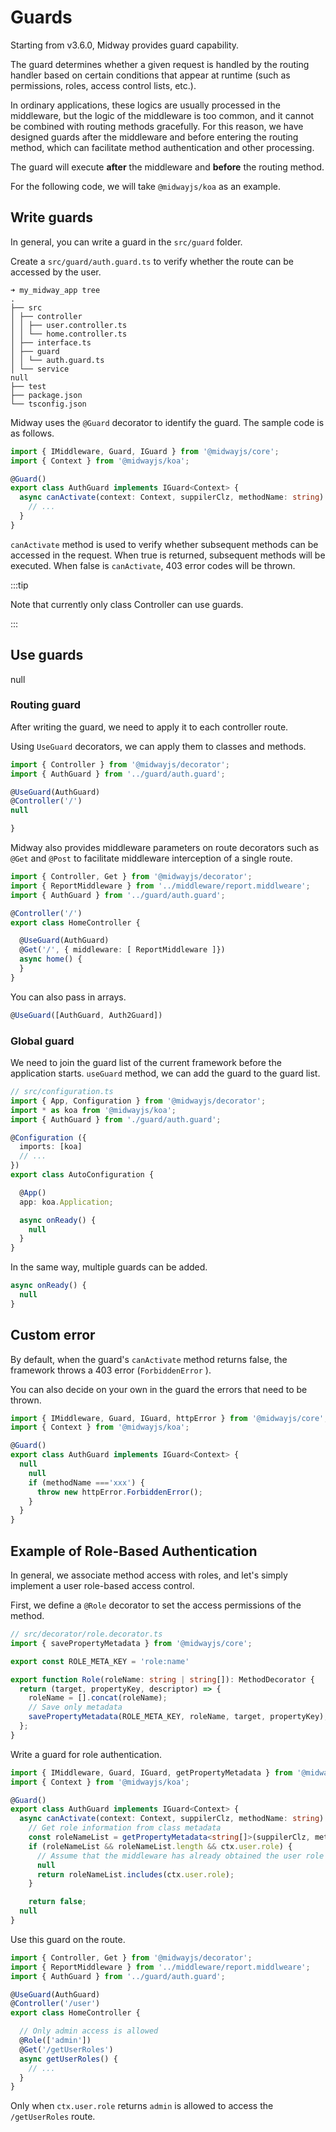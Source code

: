 # Guards

Starting from v3.6.0, Midway provides guard capability.

The guard determines whether a given request is handled by the routing handler based on certain conditions that appear at runtime (such as permissions, roles, access control lists, etc.).

In ordinary applications, these logics are usually processed in the middleware, but the logic of the middleware is too common, and it cannot be combined with routing methods gracefully. For this reason, we have designed guards after the middleware and before entering the routing method, which can facilitate method authentication and other processing.

The guard will execute **after** the middleware and **before** the routing method.

For the following code, we will take `@midwayjs/koa` as an example.



## Write guards


In general, you can write a guard in the `src/guard` folder.


Create a `src/guard/auth.guard.ts` to verify whether the route can be accessed by the user.

```
➜ my_midway_app tree
.
├── src
│ ├── controller
│ │ ├── user.controller.ts
│ │ └── home.controller.ts
│ ├── interface.ts
│ ├── guard
│ │ └── auth.guard.ts
│ └── service
null
├── test
├── package.json
└── tsconfig.json
```


Midway uses the `@Guard` decorator to identify the guard. The sample code is as follows.


```typescript
import { IMiddleware, Guard, IGuard } from '@midwayjs/core';
import { Context } from '@midwayjs/koa';

@Guard()
export class AuthGuard implements IGuard<Context> {
  async canActivate(context: Context, suppilerClz, methodName: string): Promise<boolean> {
    // ...
  }
}
```

`canActivate` method is used to verify whether subsequent methods can be accessed in the request. When true is returned, subsequent methods will be executed. When false is `canActivate`, 403 error codes will be thrown.

:::tip

Note that currently only class Controller can use guards.

:::



## Use guards

null



### Routing guard

After writing the guard, we need to apply it to each controller route.

Using `UseGuard` decorators, we can apply them to classes and methods.

```typescript
import { Controller } from '@midwayjs/decorator';
import { AuthGuard } from '../guard/auth.guard';

@UseGuard(AuthGuard)
@Controller('/')
null

}
```


Midway also provides middleware parameters on route decorators such as `@Get` and `@Post` to facilitate middleware interception of a single route.

```typescript
import { Controller, Get } from '@midwayjs/decorator';
import { ReportMiddleware } from '../middleware/report.middlweare';
import { AuthGuard } from '../guard/auth.guard';

@Controller('/')
export class HomeController {

  @UseGuard(AuthGuard)
  @Get('/', { middleware: [ ReportMiddleware ]})
  async home() {
  }
}
```

You can also pass in arrays.

```typescript
@UseGuard([AuthGuard, Auth2Guard])
```



### Global guard


We need to join the guard list of the current framework before the application starts. `useGuard` method, we can add the guard to the guard list.

```typescript
// src/configuration.ts
import { App, Configuration } from '@midwayjs/decorator';
import * as koa from '@midwayjs/koa';
import { AuthGuard } from './guard/auth.guard';

@Configuration ({
  imports: [koa]
  // ...
})
export class AutoConfiguration {

  @App()
  app: koa.Application;

  async onReady() {
    null
  }
}

```

In the same way, multiple guards can be added.

```typescript
async onReady() {
  null
}
```



## Custom error

By default, when the guard's `canActivate` method returns false, the framework throws a 403 error (`ForbiddenError` ).

You can also decide on your own in the guard the errors that need to be thrown.

```typescript
import { IMiddleware, Guard, IGuard, httpError } from '@midwayjs/core';
import { Context } from '@midwayjs/koa';

@Guard()
export class AuthGuard implements IGuard<Context> {
  null
    null
    if (methodName ==='xxx') {
      throw new httpError.ForbiddenError();
    }
  }
}
```



## Example of Role-Based Authentication

In general, we associate method access with roles, and let's simply implement a user role-based access control.

First, we define a `@Role` decorator to set the access permissions of the method.

```typescript
// src/decorator/role.decorator.ts
import { savePropertyMetadata } from '@midwayjs/core';

export const ROLE_META_KEY = 'role:name'

export function Role(roleName: string | string[]): MethodDecorator {
  return (target, propertyKey, descriptor) => {
    roleName = [].concat(roleName);
    // Save only metadata
    savePropertyMetadata(ROLE_META_KEY, roleName, target, propertyKey);
  };
}
```

Write a guard for role authentication.

```typescript
import { IMiddleware, Guard, IGuard, getPropertyMetadata } from '@midwayjs/core';
import { Context } from '@midwayjs/koa';

@Guard()
export class AuthGuard implements IGuard<Context> {
  async canActivate(context: Context, suppilerClz, methodName: string): Promise<boolean> {
    // Get role information from class metadata
    const roleNameList = getPropertyMetadata<string[]>(suppilerClz, methodName);
    if (roleNameList && roleNameList.length && ctx.user.role) {
      // Assume that the middleware has already obtained the user role information and saved it to ctx.user.role
      null
      return roleNameList.includes(ctx.user.role);
    }

    return false;
  null
}
```

Use this guard on the route.

```typescript
import { Controller, Get } from '@midwayjs/decorator';
import { ReportMiddleware } from '../middleware/report.middlweare';
import { AuthGuard } from '../guard/auth.guard';

@UseGuard(AuthGuard)
@Controller('/user')
export class HomeController {

  // Only admin access is allowed
  @Role(['admin'])
  @Get('/getUserRoles')
  async getUserRoles() {
    // ...
  }
}
```

Only when `ctx.user.role` returns `admin` is allowed to access the `/getUserRoles` route.
